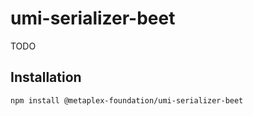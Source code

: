 # umi-serializer-beet

TODO

## Installation

```sh
npm install @metaplex-foundation/umi-serializer-beet
```
